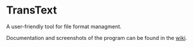 # TransText

A user-friendly tool for file format managment.

Documentation and screenshots of the program can be found in the [wiki](https://github.com/DMartinV/TransText/blob/main/main.py).
